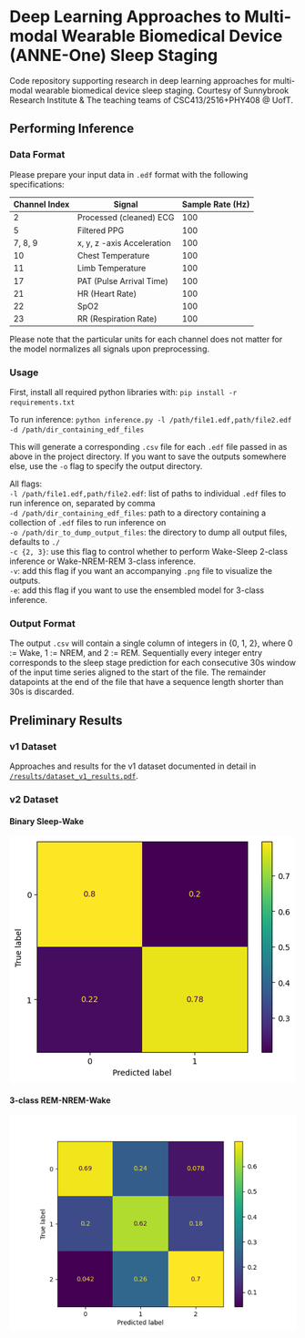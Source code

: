 # Deep Learning Approaches to Multi-modal Wearable Biomedical Device (ANNE-One) Sleep Staging
Code repository supporting research in deep learning approaches for multi-modal wearable biomedical device sleep staging. Courtesy of Sunnybrook Research Institute &amp; The teaching teams of CSC413/2516+PHY408 @ UofT.

## Performing Inference
### Data Format
Please prepare your input data in `.edf` format with the following specifications:

| Channel Index | Signal                     | Sample Rate (Hz) |
|---------------|----------------------------|------------------|
| 2             | Processed (cleaned) ECG    | 100              |
| 5             | Filtered PPG               | 100              |
| 7, 8, 9       | x, y, z -axis Acceleration | 100              |
| 10            | Chest Temperature          | 100              |
| 11            | Limb Temperature           | 100              |
| 17            | PAT (Pulse Arrival Time)   | 100              |
| 21            | HR (Heart Rate)            | 100              |
| 22            | SpO2                       | 100              |
| 23            | RR (Respiration Rate)      | 100              |

Please note that the particular units for each channel does not matter for the model normalizes all signals upon preprocessing.

### Usage
First, install all required python libraries with:
`pip install -r requirements.txt`

To run inference:
`python inference.py -l /path/file1.edf,path/file2.edf -d /path/dir_containing_edf_files`

This will generate a corresponding `.csv` file for each `.edf` file passed in as above in the project directory. 
If you want to save the outputs somewhere else, use the `-o` flag to specify the output directory.

All flags:\
`-l /path/file1.edf,path/file2.edf`: list of paths to individual `.edf` files to run inference on, separated by comma\
`-d /path/dir_containing_edf_files`: path to a directory containing a collection of `.edf` files to run inference on\
`-o /path/dir_to_dump_output_files`: the directory to dump all output files, defaults to `./`
\
`-c {2, 3}`: use this flag to control whether to perform Wake-Sleep 2-class inference or Wake-NREM-REM 3-class inference.
\
`-v`: add this flag if you want an accompanying `.png` file to visualize the outputs.
\
`-e`: add this flag if you want to use the ensembled model for 3-class inference.

### Output Format
The output `.csv` will contain a single column of integers in {0, 1, 2}, where 0 := Wake, 1 := NREM, and 2 := REM.
Sequentially every integer entry corresponds to the sleep stage prediction for each consecutive 30s window of the input time series aligned to the start of the file.
The remainder datapoints at the end of the file that have a sequence length shorter than 30s is discarded.

## Preliminary Results
### v1 Dataset
Approaches and results for the v1 dataset documented in detail in [`/results/dataset_v1_results.pdf`](./results/dataset_v1_results.pdf).

### v2 Dataset
#### Binary Sleep-Wake
![](./results/2-class-best-result.png)
#### 3-class REM-NREM-Wake
![](./results/3-class-best-result.png)



